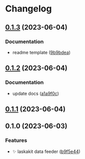 # Changelog

## [0.1.3](https://github.com/radoslavirha/ha-addon-laskakit-data-feeder/compare/0.1.2...0.1.3) (2023-06-04)


### Documentation

* readme template ([9b9bdea](https://github.com/radoslavirha/ha-addon-laskakit-data-feeder/commit/9b9bdea3c7c5a4c658f2211a064b3151bbea85a8))

## [0.1.2](https://github.com/radoslavirha/ha-addon-laskakit-data-feeder/compare/0.1.1...0.1.2) (2023-06-04)


### Documentation

* update docs ([a1a9f0c](https://github.com/radoslavirha/ha-addon-laskakit-data-feeder/commit/a1a9f0c0fb91031f37b5e7bcf619a2420906f571))

## [0.1.1](https://github.com/radoslavirha/ha-addon-laskakit-data-feeder/compare/0.1.0...0.1.1) (2023-06-04)

## 0.1.0 (2023-06-03)


### Features

* :sparkles: laskakit data feeder ([b9f5e44](https://github.com/radoslavirha/ha-addon-laskakit-data-feeder/commit/b9f5e448a9885fa7c8b9f33d80996222ca095d61))